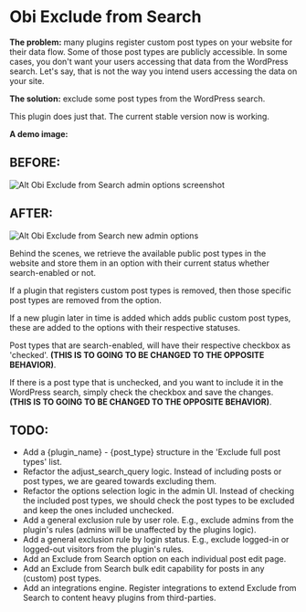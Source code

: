 # Obi Exclude from Search

**The problem:** many plugins register custom post types on your website for their data flow. Some of those post types are publicly accessible. In some cases, you don't want your users accessing that data from the WordPress search. Let's say, that is not the way you intend users accessing the data on your site.

**The solution:** exclude some post types from the WordPress search.

This plugin does just that. The current stable version now is working.

**A demo image:**

## BEFORE:

![Alt Obi Exclude from Search admin options screenshot](https://obijuan.dev/wp-content/uploads/2023/06/obi-remove-post-types-from-search.png)

## AFTER:

![Alt Obi Exclude from Search new admin options](https://www.excludefromsearch.com/wp-content/uploads/2024/03/obi-exclude-from-search-new-admin.png)

Behind the scenes, we retrieve the available public post types in the website and store them in an option with their current status whether search-enabled or not.  

If a plugin that registers custom post types is removed, then those specific post types are removed from the option.  

If a new plugin later in time is added which adds public custom post types, these are added to the options with their respective statuses.

Post types that are search-enabled, will have their respective checkbox as 'checked'. **(THIS IS TO GOING TO BE CHANGED TO THE OPPOSITE BEHAVIOR)**.

If there is a post type that is unchecked, and you want to include it in the WordPress search, simply check the checkbox and save the changes. **(THIS IS TO GOING TO BE CHANGED TO THE OPPOSITE BEHAVIOR)**.


## TODO:

- Add a {plugin_name} - {post_type} structure in the 'Exclude full post types' list.
- Refactor the adjust_search_query logic. Instead of including posts or post types, we are geared towards excluding them.
- Refactor the options selection logic in the admin UI. Instead of checking the included post types, we should check the post types to be excluded and keep the ones included unchecked.
- Add a general exclusion rule by user role. E.g., exclude admins from the plugin's rules (admins will be unaffected by the plugins logic).
- Add a general exclusion rule by login status. E.g., exclude logged-in or logged-out visitors from the plugin's rules.
- Add an Exclude from Search option on each individual post edit page.
- Add an Exclude from Search bulk edit capability for posts in any (custom) post types.
- Add an integrations engine. Register integrations to extend Exclude from Search to content heavy plugins from third-parties.